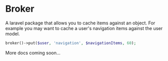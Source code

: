 # Broker

A laravel package that allows you to cache items against an object. For example you may want to cache a user's navigation items against the user model.

```php
broker()->put($user, 'navigation', $navigationItems, 60);
```

More docs coming soon...